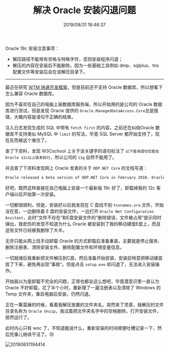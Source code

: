﻿---
title: "解决 Oracle 安装闪退问题"
date: "2019/08/31 19:46:37"
updated: "2020/02/11 13:39:01"
permalink: "solve-the-problem-of-oracle-installation-flash-retreat"
tags:
 - 闪退
categories:
 - [开发, 数据库, Oracle]
---

Oracle 19c 安装注意事项：
+ 解压路径不能带有空格与特殊字符，否则安装程序闪退；
+ 解压的内容在安装后不能删除，因为一些基础工具例如 dmp、sqlplus、tns 配置文件等安装后会在该解压目录下。

---

最近在研究 [WTM 快速开发框架](https://github.com/dotnetcore/WTM)，但是目前还不支持 Oracle 数据库，所以想看下怎么兼容 Oracle 数据库。

因为不喜欢在自己的电脑上装数据库服务端，所以开始用的是公司的 Oracle 数据库进行测试，但是发现 Oracle 提供的 `Oracle.ManagedDataAccess.Core`总是报错，大概内容是语句不正确的结束。

注入日志发现生成的 SQL 中带有 `fetch first` 的内容，之前还在纠结Oracle 数据库不支持类似 MySQL 中 `limit` 的写法，毕竟 SQL Server 都开始支持了，现在反而被这个难住了。

查了下资料，发现 W3Cschool 上关于该关键字的语句标注了 `以下查询语句仅能在Oracle 12c以上版本执行`，所以公司的 `11g` 自然不能用了。

并且查了下资料发现网上 Oracle 发表的关于 `ODP.NET Core` 的文档写道：
```html
Oracle released a beta version of ODP.NET Core in February 2018. Oracle plans to release a production version of ODP.NET Core during the third quarter of 2018 at the same time as Oracle Data Access Components (ODAC) 18c.
```

好吧，既然这样直接在自己电脑上安装一个最新版 19c 好了，卸载掉我的 12c 客户端以后开始第一次安装。

一切都很顺利，但是，安装好以后我发现在 C 盘找不到 `tnsnames.ora` 文件，开始没在意，一边删除着 E 盘的安装文件，一边打开 `Oracle Net Configuration Assitant`，此时“文件不存在”和E盘安装文件的“删除错误，文件被占用”提示同时弹出，我悲伤的发现不知道为什么 Oracle 被安装到了我的移动硬盘E盘上，而且这些文件已经被我删除了大半。

无奈只能从网上找手动卸载 Oracle 的方式卸载后准备重装，主要就是停止服务、删除注册表、清除安装文件、删除配置文件和环境变量信息。

一切就绪后我重新把文件解压到C盘，然后准备开始安装，安装前特意把移动硬盘拔了下来，避免再出现“事故”。但是点击 `setup.exe` 却闪退了，无法进入安装操作。

开始我以为是卸载不完全的问题，正常也都会这么想吧，毕竟潜意识里一直认为 Oracle 不好卸载，花了半个小时，重新理了一遍注册表以及清除了 Windows 的 Temp 文件夹，重启电脑后安装，仍然闪退。

正在一筹莫展的时候，看着我解压放置的文件夹名，突然来了灵感，我解压的文件目录名称为 `Oracle Unzip`，我试着把文件夹名字中的空格删除，打开安装文件，居然运行了。

此时内心只有 woc 了，不知道能说什么，重新安装的时间顺便吐槽记录一下，然后完事儿继续干活了。😓

![20190831194414](https://hd2y.oss-cn-beijing.aliyuncs.com/20190831194414_1567254095315.png)
